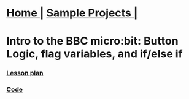 # [Home |](../index.md) [Sample Projects  |](./projects)
# Intro to the BBC micro:bit: Button Logic, flag variables, and if/else if
### [Lesson plan](../assets/microBit_Lesson_02.pdf)
### [Code](https://github.com/SAYbaw/polyflag_image_gallery)
